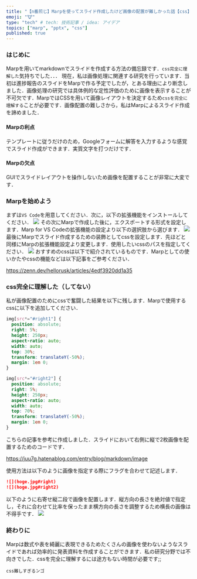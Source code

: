 ```yaml
---
title: "【n番煎じ】Marpを使ってスライド作成したけど画像の配置が難しかった話【css】"
emoji: "🐮"
type: "tech" # tech: 技術記事 / idea: アイデア
topics: ["marp", "pptx", "css"]
published: true
---
```

### はじめに
Marpを用いてmarkdownでスライドを作成する方法の備忘録です．`css完全に理解した`気持ちでした．．．
現在，私は画像処理に関連する研究を行っています．当初は進捗報告のスライドをMarpで作る予定でしたが，とある理由により断念しました．画像処理の研究では具体例的な定性評価のために画像を表示することが不可欠です．MarpではCSSを用いて画像レイアウトを決定するため`cssを完全に理解する`ことが必要です．画像配置の難しさから，私はMarpによるスライド作成を諦めました．
#### Marpの利点
テンプレートに従うだけのため，Googleフォームに解答を入力するような感覚でスライド作成ができます．実質文字を打つだけです．
#### Marpの欠点
GUIでスライドレイアウトを操作しないため画像を配置することが非常に大変です．

### Marpを始めよう
まずは`VS Code`を用意してください．次に，以下の拡張機能をインストールしてください．
![](https://storage.googleapis.com/zenn-user-upload/bb2f3fb9d50c-20240707.jpg)
その次にMarpで作成した後に，エクスポートする形式を設定します．Marp for VS Codeの拡張機能の設定より以下の選択肢から選びます．
![](https://storage.googleapis.com/zenn-user-upload/30885cdba02e-20240707.jpg)
最後にMarpでスライド作成するための装飾としてcssを設定します．先ほどと同様にMarpの拡張機能設定より変更します．使用したいcssのパスを指定してください．
![](https://storage.googleapis.com/zenn-user-upload/5ba131498ee1-20240707.jpg)
おすすめのcssは以下で紹介されているものです．Marpとしての使いかたやcssの機能などは以下記事をご参考ください．

https://zenn.dev/hellorusk/articles/4edf3920dd1a35

### css完全に理解した（してない）
私が画像配置のためにcssで奮闘した結果を以下に残します．Marpで使用するcssに以下を追加してください．
```css
img[src*="#right1"] {
  position: absolute;
  right: 5%;
  height: 250px;
  aspect-ratio: auto;
  width: auto;
  top: 30%;
  transform: translateY(-50%);
  margin: 1em 0;
}

img[src*="#right2"] {
  position: absolute;
  right: 5%;
  height: 250px;
  aspect-ratio: auto;
  width: auto;
  top: 70%;
  transform: translateY(-50%);
  margin: 1em 0;
}
```
こちらの記事を参考に作成しました．スライドにおいて右側に縦で2枚画像を配置するためのコードです．

https://juu7g.hatenablog.com/entry/blog/markdown/image

使用方法は以下のように画像を指定する際にフラグを合わせて記述します．
```markdown
![](hoge.jpg#right)
![](hoge.jpg#right2)
```
以下のように右寄せ縦二段で画像を配置します．縦方向の長さを絶対値で指定し，それに合わせて比率を保ったまま横方向の長さを調整するため横長の画像は不得手です．
![](https://storage.googleapis.com/zenn-user-upload/1e21afc99594-20240707.jpg)

### 終わりに
Marpは数式や表を綺麗に表現できるためたくさんの画像を使わないようなスライドであれば効率的に発表資料を作成することができます．私の研究分野では不向きでした．cssを完全に理解するには途方もない時間が必要です;;

```
css難しすぎるンゴ
```